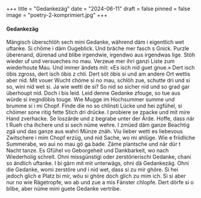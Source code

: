 +++
title = "Gedankezäg"
date = "2024-06-11"
draft = false
pinned = false
image = "poetry-2-komprimiert.jpg"
+++
#### Gedankezäg

Mängisch überschlöh sech mini Gedanke, während däm i eigentlich wet uftanke. Si chöme i däm Ougeblick. Und bräche mer fasch s Gnick.
Purzle überenand, dürenad und blibe irgendwie, irgendwo aus irgendwas lige. Stöh wieder uf und versueches no mau. Verzeue mer ihri ganzi Liste zum wiederhoute Mau.
Und immer ändets mit: «Es isch nid guet gnue.»
Dert isch öbis zgross, dert isch öbis z chli. Dert söt öbis si und am andere Ort wettis aber nid. 
Mit vouer Wucht chöme si no mau, schlöh zue, schutte dri und si so, wini nid wet si. 
Ja wie wetti de si? So nid so sicher nid und so grad gar überhoupt nid.
Doch i bis leid. Leid denne Gedanke zfouge, so tue aus würde si iregndöbis touge.
Wie Mugge im Hochsummer summe und brumme si i mi Chopf. Finde die no so chlinsti Lücke und hei zgfühel, si chöimer sone ritig fette Stich dri drücke. I probiere se zpacke und mit mire Hand zverhacke. Se loszärde und z begrabe unter der Ärde. Hoffe, dass när t Rueh cha ihchere und si sech nüme wehre.
I zmüed däm ganze Beachtig zgä und das ganze aus wahri Münze znäh.
Viu lieber wetti es liebevous Zwitschere i mim Chopf erzüg, und nid Sache, wo mi ahlüge.
Wie e friidliche Summerabe, wo aui no mau gö ga bade. Zäme plantsche und när dür t Nacht tanze. Es Gfühel vo Geborgeheit und Dankbarkeit, wo nach Wiederholig schreit. Ohni missgünstigi oder zerstörierischi Gedanke, chani so ändlich uftanke.
I bi gärn mit mit unterwägs, ohni dä Gedankezäg. Ohni die Gedanke, womi zerstöre und i nid wet, dass si zu mir ghöre. 
Si hei jedoch glich e Platz bi mir, wöu si ghöre doch glich zu mim ich. Si si aber nur no wie Rägetropfe, wo ab und zue a mis Fänster chlopfe. Dert dörfe si o blibe, aber nüme mini guete Gedanke vertribe.